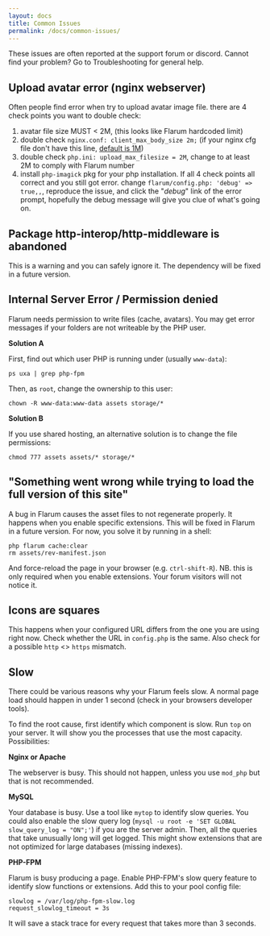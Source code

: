 ```yaml
---
layout: docs
title: Common Issues
permalink: /docs/common-issues/
---
```


These issues are often reported at the support forum or discord. Cannot find your problem? Go to Troubleshooting for general help.

## Upload avatar error (nginx webserver)

Often people find error when try to upload avatar image file. there are 4 check points you want to double check:
1. avatar file size MUST < 2M, (this looks like Flarum hardcoded limit)
2. double check `nginx.conf: client_max_body_size 2m;` (if your nginx cfg file don't have this line, [default is 1M](http://nginx.org/en/docs/http/ngx_http_core_module.html#client_max_body_size))
3. double check `php.ini: upload_max_filesize = 2M`, change to at least 2M to comply with Flarum number
4. install `php-imagick` pkg for your php installation. 
If all 4 check points all correct and you still got error. change `flarum/config.php: 'debug' => true,,`, reproduce the issue, and click the "*debug*" link of the error prompt, hopefully the debug message will give you clue of what's going on.


## Package http-interop/http-middleware is abandoned

This is a warning and you can safely ignore it. The dependency will be fixed in a future version.

## Internal Server Error / Permission denied

Flarum needs permission to write files (cache, avatars). You may get error messages if your folders are not writeable by the PHP user. 


**Solution A**

First, find out which user PHP is running under (usually `www-data`):

```raw
ps uxa | grep php-fpm
```

Then, as `root`, change the ownership to this user:

```raw
chown -R www-data:www-data assets storage/*
```


**Solution B**

If you use shared hosting, an alternative solution is to change the file permissions:

```raw
chmod 777 assets assets/* storage/*
```

## "Something went wrong while trying to load the full version of this site"

A bug in Flarum causes the asset files to not regenerate properly. It happens when you enable specific extensions. This will be fixed in Flarum in a future version. For now, you solve it by running in a shell:

```raw
php flarum cache:clear
rm assets/rev-manifest.json
```

And force-reload the page in your browser (e.g. `ctrl-shift-R`). NB. this is only required when you enable extensions. Your forum visitors will not notice it. 

## Icons are squares

This happens when your configured URL differs from the one you are using right now. Check whether the URL in `config.php` is the same. Also check for a possible `http` <> `https` mismatch.

## Slow

There could be various reasons why your Flarum feels slow. A normal page load should happen in under 1 second (check in your browsers developer tools).

To find the root cause, first identify which component is slow. Run `top` on your server. It will show you the processes that use the most capacity. Possibilities:

**Nginx or Apache**

The webserver is busy. This should not happen, unless you use `mod_php` but that is not recommended.

**MySQL**

Your database is busy. Use a tool like `mytop` to identify slow queries. You could also enable the slow query log (`mysql -u root -e 'SET GLOBAL slow_query_log = "ON";'`) if you are the server admin. Then, all the queries that take unusually long will get logged. This might show extensions that are not optimized for large databases (missing indexes). 

**PHP-FPM**

Flarum is busy producing a page. Enable PHP-FPM's slow query feature to identify slow functions or extensions. Add this to your pool config file:

```
slowlog = /var/log/php-fpm-slow.log
request_slowlog_timeout = 3s
```

It will save a stack trace for every request that takes more than 3 seconds. 
